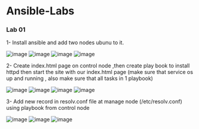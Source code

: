 # Ansible-Labs

### Lab 01

1- Install ansible and add two nodes ubunu to it.

![image](https://user-images.githubusercontent.com/40915944/215325042-131477cf-7aff-45e7-bbe1-374cdb30fc4d.png)
![image](https://user-images.githubusercontent.com/40915944/215325244-df57b3e5-7540-4001-8609-24d0f4921e8d.png)
![image](https://user-images.githubusercontent.com/40915944/215330571-052dc735-33e5-4068-a220-0fbbcaff3804.png)
![image](https://user-images.githubusercontent.com/40915944/215332891-9dfc1449-0e6c-4793-a3e8-86fdb432b5b7.png)


2- Create index.html page on control node ,then create play book to install httpd then start the site with our index.html page (make sure that service os up and running , also make sure that all tasks in 1 playbook)

![image](https://user-images.githubusercontent.com/40915944/215336169-fdf8cf72-584b-4700-8f0a-f31fc295293a.png)
![image](https://user-images.githubusercontent.com/40915944/215336107-7aa1c1c0-0a3a-43ce-a121-093a5e6cd947.png)
![image](https://user-images.githubusercontent.com/40915944/215336255-8d434d80-9c7a-4341-b1f4-c883c1336322.png)
![image](https://user-images.githubusercontent.com/40915944/215336193-d951daf7-f836-49e9-b83e-5198d69c2085.png)

3- Add new record in resolv.conf file at manage node (/etc/resolv.conf) using playbook from control node

![image](https://user-images.githubusercontent.com/40915944/215343504-634aa804-873c-4555-ae5a-590e3feb6c15.png)
![image](https://user-images.githubusercontent.com/40915944/215343527-3fef23d8-edb5-4215-bf87-d4234da48b9c.png)
![image](https://user-images.githubusercontent.com/40915944/215343550-dafafad9-d297-4862-a2d0-078973c223e6.png)

